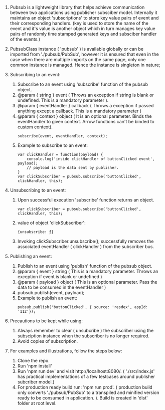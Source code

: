 1. Pubsub is a lightweight library that helps achieve communication between two applications using           publisher subsciber model. Internally it maintains an object 'subscriptions' to store key value pairs     of event and their corresponding handlers. (key is used to store the name of the event and it's value     is another object which in turn manages key value pairs of randomly time stamped generated keys and       subsciber handler of the events.)

2. PubsubClass instance ( 'pubsub' ) is available globally or can be imported from './pubsub/PubSub', 
   however it is ensured that even in the case when there are multiple imports on the same page, only one common instance is managed. Hence the instance is singleton in nature;

3. Subscribing to an event: 
    1. Subscribe to an event using 'subscribe' function of the pubsub object.
    2. @param { string }  event ( Throws an exception if string is blank or undefined. This is a mandatory      parameter ). 
    3. @param { eventHandler } callback ( Throws a exception if passed anything except a callback. This is a mandatory parameter )
    4. @param { context } object ( It is an optional parameter. Binds the eventHandler to given context. Arrow functions can't be binded to custom context).
        ```
        subscribe(event, eventHandler, context);
        ```
    5. Example to subscribe to an event:
        ````
        var clickHandler = function(payload) {
            console.log('inside clickHandler of buttonClicked event', payload); 
            // payload is the data sent by publisher.
        }
        var clickSubscriber = pubsub.subscribe('buttonClicked', clickHandler, this);

4. Unsubscribing to an event:
    1. Upon successful execution 'subscribe' function returns an object.
        ```
        var clickSubscriber = pubsub.subscribe('buttonClicked', clickHandler, this);
        ```
    2. value of object 'clickSubscriber': 
        ```
        {unsubscribe: ƒ}
        ```
    3. Invoking clickSubscriber.unsubscribe(); successfully removes the associated eventHandler ( clickHandler ) from the subscriber bus.

5. Publishing an event:
    1. Publish to an event using 'publish' function of the pubsub object.
    2. @param { event } string ( This is a mandatory parameter. Throws an exception if event is blank or undefined )
    3. @param { payload } object ( This is an optional parameter. Pass the data to be consumed in the eventHandler )
    4. pubsub.publish(event, payload);
    5. Example to publish an event:
        ```
        pubsub.publish('buttonClicked', { source: 'resdex', appId: '112'});
        ```

6. Precautions to be kept while using:
    1. Always remember to clear ( unsubcribe ) the subscriber using the subsciption instance when the 
    subscriber is no longer required. 
    2. Avoid copies of subscription.

7. For examples and illustrations, follow the steps below:
    1. Clone the repo.
    2. Run 'npm install'
    3. Run 'npm run dev' and visit http://localhost:8080/. ( './src/index.js' has practical implementations of a few testcases around publisher subcriber model.)
    4. For production ready build run: 'npm run prod'. ( production build only converts './pubsub/PubSub' to a transpiled and minified version ready to be consumed in application. ). Build is created in 'dist' folder at root level.